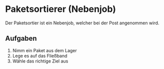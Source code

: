 # Paketsortierer (Nebenjob)
Der Paketsortier ist ein Nebenjob, welcher bei der Post angenommen wird.

## Aufgaben
1. Nimm ein Paket aus dem Lager
2. Lege es auf das Fließband
3. Wähle das richtige Ziel aus
